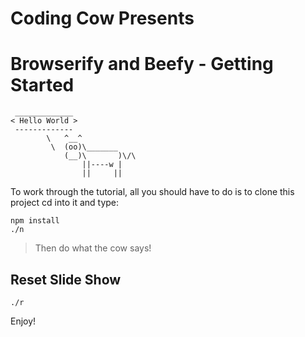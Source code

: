 # Coding Cow Presents

# Browserify and Beefy - Getting Started
```
 _____________
< Hello World >
 -------------
        \   ^__^
         \  (oo)\_______
            (__)\       )\/\
                ||----w |
                ||     ||

```

To work through the tutorial, all you should have to do is to clone this project cd into it and type:

```
npm install
./n
```

> Then do what the cow says!

## Reset Slide Show

```
./r
```

Enjoy!



